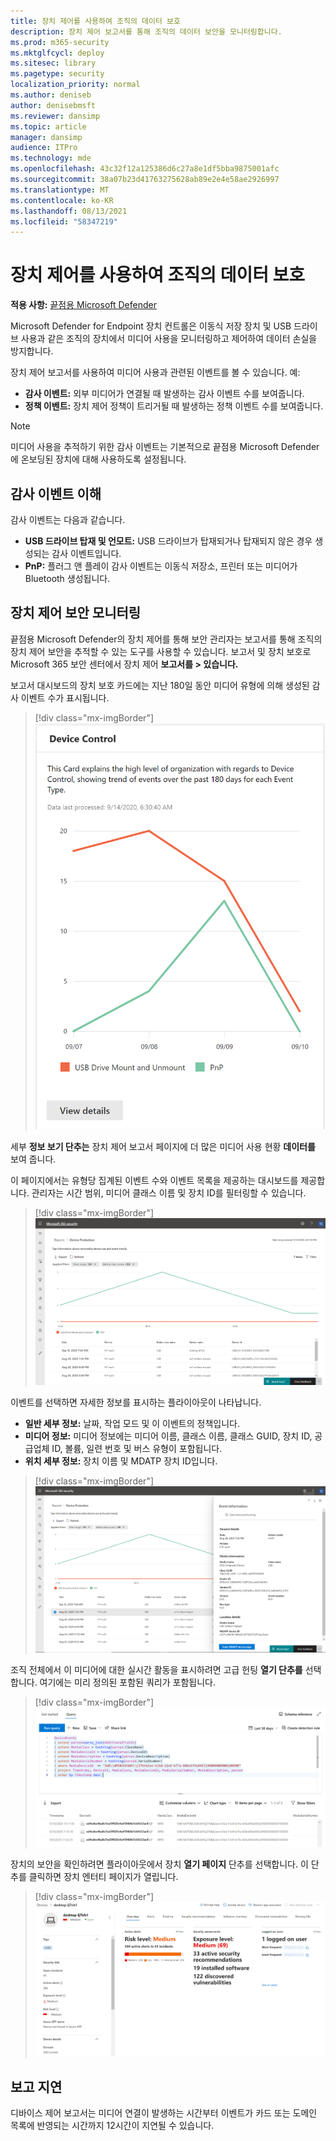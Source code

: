 ```yaml
---
title: 장치 제어를 사용하여 조직의 데이터 보호
description: 장치 제어 보고서를 통해 조직의 데이터 보안을 모니터링합니다.
ms.prod: m365-security
ms.mktglfcycl: deploy
ms.sitesec: library
ms.pagetype: security
localization_priority: normal
ms.author: deniseb
author: denisebmsft
ms.reviewer: dansimp
ms.topic: article
manager: dansimp
audience: ITPro
ms.technology: mde
ms.openlocfilehash: 43c32f12a125386d6c27a8e1df5bba9875001afc
ms.sourcegitcommit: 38a07b23d41763275628ab89e2e4e58ae2926997
ms.translationtype: MT
ms.contentlocale: ko-KR
ms.lasthandoff: 08/13/2021
ms.locfileid: "58347219"
---
```

# <a name="protect-your-organizations-data-with-device-control"></a>장치 제어를 사용하여 조직의 데이터 보호

**적용 사항:** [끝점용 Microsoft Defender](https://go.microsoft.com/fwlink/p/?linkid=2154037)

Microsoft Defender for Endpoint 장치 컨트롤은 이동식 저장 장치 및 USB 드라이브 사용과 같은 조직의 장치에서 미디어 사용을 모니터링하고 제어하여 데이터 손실을 방지합니다.

장치 제어 보고서를 사용하여 미디어 사용과 관련된 이벤트를 볼 수 있습니다. 예:

- **감사 이벤트:** 외부 미디어가 연결될 때 발생하는 감사 이벤트 수를 보여줍니다.
- **정책 이벤트:** 장치 제어 정책이 트리거될 때 발생하는 정책 이벤트 수를 보여줍니다.

> [!NOTE]
> 미디어 사용을 추적하기 위한 감사 이벤트는 기본적으로 끝점용 Microsoft Defender에 온보딩된 장치에 대해 사용하도록 설정됩니다.

## <a name="understanding-the-audit-events"></a>감사 이벤트 이해

감사 이벤트는 다음과 같습니다.

- **USB 드라이브 탑재 및 언모트:** USB 드라이브가 탑재되거나 탑재되지 않은 경우 생성되는 감사 이벤트입니다.
- **PnP:** 플러그 앤 플레이 감사 이벤트는 이동식 저장소, 프린터 또는 미디어가 Bluetooth 생성됩니다.

## <a name="monitor-device-control-security"></a>장치 제어 보안 모니터링

끝점용 Microsoft Defender의 장치 제어를 통해 보안 관리자는 보고서를 통해 조직의 장치 제어 보안을 추적할 수 있는 도구를 사용할 수 있습니다. 보고서 및 장치 보호로 Microsoft 365 보안 센터에서 장치 제어 **보고서를 > 있습니다.**

보고서 대시보드의 장치  보호 카드에는 지난 180일 동안 미디어 유형에 의해 생성된 감사 이벤트 수가 표시됩니다.

> [!div class="mx-imgBorder"]
> ![DeviceControlReportCard](images/devicecontrolcard.png)

세부 **정보 보기 단추는** 장치 제어 보고서 페이지에 더 많은 미디어 사용 현황 **데이터를** 보여 줍니다.

이 페이지에서는 유형당 집계된 이벤트 수와 이벤트 목록을 제공하는 대시보드를 제공합니다. 관리자는 시간 범위, 미디어 클래스 이름 및 장치 ID를 필터링할 수 있습니다.

> [!div class="mx-imgBorder"]
> ![DeviceControlReportDetails](images/Detaileddevicecontrolreport.png)

이벤트를 선택하면 자세한 정보를 표시하는 플라이아웃이 나타납니다.

- **일반 세부 정보:** 날짜, 작업 모드 및 이 이벤트의 정책입니다.
- **미디어 정보:** 미디어 정보에는 미디어 이름, 클래스 이름, 클래스 GUID, 장치 ID, 공급업체 ID, 볼륨, 일련 번호 및 버스 유형이 포함됩니다.
- **위치 세부 정보:** 장치 이름 및 MDATP 장치 ID입니다.

> [!div class="mx-imgBorder"]
> ![FilterOnDeviceControlReport](images/devicecontrolreportfilter.png)

조직 전체에서 이 미디어에 대한 실시간 활동을 표시하려면 고급 헌팅 **열기 단추를** 선택합니다. 여기에는 미리 정의된 포함된 쿼리가 포함됩니다.

> [!div class="mx-imgBorder"]
> ![QueryOnDeviceControlReport](images/Devicecontrolreportquery.png)

장치의 보안을 확인하려면 플라이아웃에서 장치 **열기 페이지** 단추를 선택합니다. 이 단추를 클릭하면 장치 엔터티 페이지가 열립니다.

> [!div class="mx-imgBorder"]
> ![DeviceEntityPage](images/Devicesecuritypage.png)

## <a name="reporting-delays"></a>보고 지연

디바이스 제어 보고서는 미디어 연결이 발생하는 시간부터 이벤트가 카드 또는 도메인 목록에 반영되는 시간까지 12시간이 지연될 수 있습니다.
